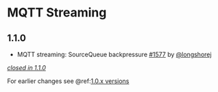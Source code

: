 # MQTT Streaming

## 1.1.0

- MQTT streaming: SourceQueue backpressure [#1577](https://github.com/akka/alpakka/pull/1577) by [@longshorej](https://github.com/longshorej)

[*closed in 1.1.0*](https://github.com/akka/alpakka/issues?q=is%3Aclosed+milestone%3A1.1.0+label%3Ap%3Amqtt-streaming)

For earlier changes see @ref:[1.0.x versions](../1.0.x/mqtt-streaming.md)
